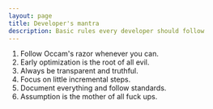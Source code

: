 ```yaml
---
layout: page
title: Developer's mantra
description: Basic rules every developer should follow
---
```


1. Follow Occam's razor whenever you can.
2. Early optimization is the root of all evil.
3. Always be transparent and truthful.
4. Focus on little incremental steps.
5. Document everything and follow standards.
6. Assumption is the mother of all fuck ups.

